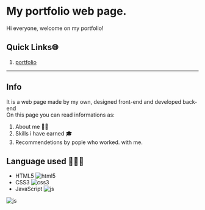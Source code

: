 
# My portfolio web page. 
Hi everyone, welcome on my portfolio! 
## Quick Links🌐  
1. [portfolio](https://marcheseleo.github.io/my-portfolio/)  
****
## Info
It is a web page made by my own, designed front-end and developed back-end  
On this page you can read informations as:  
1. About me 👦🏻  
2. Skills i have earned 🎓  
3. Recommendetions by pople who worked.  with me. 
## Language used 👨🏻‍💻  
* HTML5 ![html5](https://github.com/MarcheseLeo/my-portfolio/tree/main/html_finalprojimages/html5.png "logo")  
* CSS3 ![css3](https://github.com/MarcheseLeo/my-portfolio/tree/main/html_finalprojimages/CSS3.png "logo")   
* JavaScript ![js](https://github.com/MarcheseLeo/my-portfolio/tree/main/html_finalprojimages/js.jpeg "logo")

![js](https://github.com/MarcheseLeo/my-portfolio/tree/main/html_finalprojimages/js.jpeg "logo")   